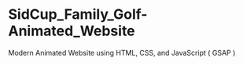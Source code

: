 # SidCup_Family_Golf-Animated_Website
Modern Animated Website using HTML, CSS, and JavaScript ( GSAP )
